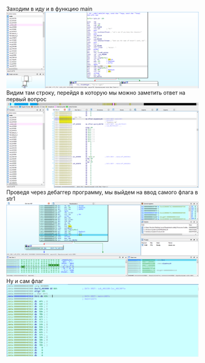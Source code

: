 Заходим в иду и в функцию main
![Image alt](https://github.com/WNS-Team/CTF_write_up/blob/main/codeby.games/Basic%20Tasks/Reverse/(resolved%20)Классика/1.PNG)
Видим там строку, перейдя в которую мы можно заметить ответ на первый вопрос
![Image alt](https://github.com/WNS-Team/CTF_write_up/blob/main/codeby.games/Basic%20Tasks/Reverse/(resolved%20)Классика/2.PNG)
Проведя через дебаггер программу, мы выйдем на ввод самого флага в str1
![Image alt](https://github.com/WNS-Team/CTF_write_up/blob/main/codeby.games/Basic%20Tasks/Reverse/(resolved%20)Классика/3.PNG)
Ну и сам флаг
![Image alt](https://github.com/WNS-Team/CTF_write_up/blob/main/codeby.games/Basic%20Tasks/Reverse/(resolved%20)Классика/4.PNG)
